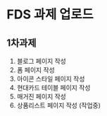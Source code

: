 # FDS 과제 업로드 

## 1차과제 

1. 블로그 페이지 작성
2. 폼 페이지 작성
3. 아이콘 스타일 페이지 작성
4. 현대카드 테이블 페이지 작성
5. 매거진 페이지 작성
6. 상품리스트 페이지 작성 (작업중)
